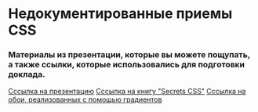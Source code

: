 # Недокументированные приемы CSS

### Материалы из презентации, которые вы можете пощупать, а также ссылки, которые использовались для подготовки доклада.

[Сссылка на презентацию](http://shop.oreilly.com/product/0636920031123.do)
[Сссылка на книгу "Secrets CSS"](http://shop.oreilly.com/product/0636920031123.do)
[Сссылка на обои, реализованных с помощью градиентов](http://shop.oreilly.com/product/0636920031123.do)
